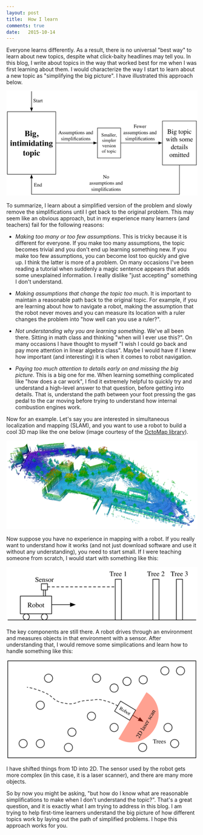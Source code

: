 ```yaml
---
layout: post
title:  How I learn
comments: true
date:   2015-10-14
---
```


Everyone learns differently. As a result, there is no universal "best way" to learn about new topics, despite what click-baity headlines may tell you. In this blog, I write about topics in the way that worked best for me when I was first learning about them. I would characterize the way I start to learn about a new topic as "simplifying the big picture". I have illustrated this approach below.

![How I learn.](/images/how_i_learn_diagram.png)

To summarize, I learn about a simplified version of the problem and slowly remove the simplifications until I get back to the original problem. This may seem like an obvious approach, but in my experience many learners (and teachers) fail for the following reasons:

* *Making too many or too few assumptions*. This is tricky because it is different for everyone. If you make too many assumptions, the topic becomes trivial and you don't end up learning something new. If you make too few assumptions, you can become lost too quickly and give up. I think the latter is more of a problem. On many occasions I've been reading a tutorial when suddenly a magic sentence appears that adds some unexplained information. I really dislike "just accepting" something I don't understand.

* *Making assumptions that change the topic too much*. It is important to maintain a reasonable path back to the original topic. For example, if you are learning about how to navigate a robot, making the assumption that the robot never moves and you can measure its location with a ruler changes the problem into "how well can you use a ruler?".

* *Not understanding why you are learning something*. We've all been there. Sitting in math class and thinking "when will I ever use this?". On many occasions I have thought to myself "I wish I could go back and pay more attention in linear algebra class". Maybe I would have if I knew how important (and interesting) it is when it comes to robot navigation.

* *Paying too much attention to details early on and missing the big picture*. This is a big one for me. When learning something complicated like "how does a car work", I find it extremely helpful to quickly try and understand a high-level answer to that question, before getting into details. That is, understand the path between your foot pressing the gas pedal to the car moving before trying to understand how internal combustion engines work.

Now for an example. Let's say you are interested in simultaneous localization and mapping (SLAM), and you want to use a robot to build a cool 3D map like the one below (image courtesy of the [OctoMap library](https://octomap.github.io)).

![3D map](/images/octomap.png)

Now suppose you have no experience in mapping with a robot. If you really want to understand how it works (and not just download software and use it without any understanding), you need to start small. If I were teaching someone from scratch, I would start with something like this:

![Simplified SLAM](/images/simple_slam.png)

The key components are still there. A robot drives through an environment and measures objects in that environment with a sensor. After understanding that, I would remove some simplications and learn how to handle something like this:

![Less simplified SLAM](/images/less_simple_slam.png)

I have shifted things from 1D into 2D. The sensor used by the robot gets more complex (in this case, it is a laser scanner), and there are many more objects. 

So by now you might be asking, "but how do I know what are reasonable simplifications to make when I don't understand the topic?". That's a great question, and it is exactly what I am trying to address in this blog. I am trying to help first-time learners understand the big picture of how different topics work by laying out the path of simplified problems. I hope this approach works for you.
